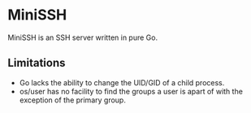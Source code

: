 # MiniSSH

MiniSSH is an SSH server written in pure Go.

## Limitations

- Go lacks the ability to change the UID/GID of a child process.
- os/user has no facility to find the groups a user is apart of with the exception of the primary group.
